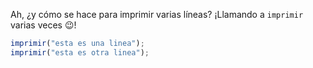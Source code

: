 Ah, ¿y cómo se hace para imprimir varias líneas? ¡Llamando a `imprimir` varias veces :wink:!

```javascript
imprimir("esta es una linea");
imprimir("esta es otra linea");
```
